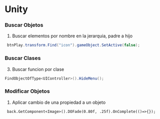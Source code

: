 # Unity

### Buscar Objetos

1. Buscar elementos por nombre en la jerarquia, padre a hijo
````csharp
 btnPlay.transform.Find("icon").gameObject.SetActive(false);
````
### Buscar Clases

3. Buscar funcion por clase
````csharp
FindObjectOfType<UIController>().HideMenu();
````
### Modificar Objetos
1. Aplicar cambio de una propiedad a un objeto

````sharp
 back.GetComponent<Image>().DOFade(0.80f, .25f).OnComplete(()=>{});
````